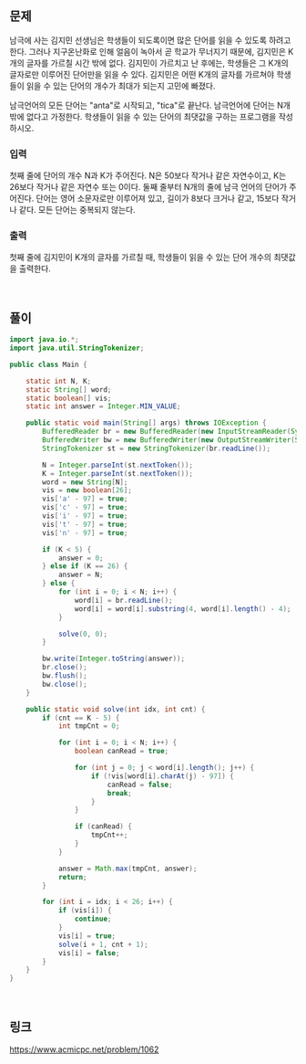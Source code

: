 ## 문제
남극에 사는 김지민 선생님은 학생들이 되도록이면 많은 단어를 읽을 수 있도록 하려고 한다. 그러나 지구온난화로 인해 얼음이 녹아서 곧 학교가 무너지기 때문에, 김지민은 K개의 글자를 가르칠 시간 밖에 없다. 김지민이 가르치고 난 후에는, 학생들은 그 K개의 글자로만 이루어진 단어만을 읽을 수 있다. 김지민은 어떤 K개의 글자를 가르쳐야 학생들이 읽을 수 있는 단어의 개수가 최대가 되는지 고민에 빠졌다.

남극언어의 모든 단어는 "anta"로 시작되고, "tica"로 끝난다. 남극언어에 단어는 N개 밖에 없다고 가정한다. 학생들이 읽을 수 있는 단어의 최댓값을 구하는 프로그램을 작성하시오.

### 입력
첫째 줄에 단어의 개수 N과 K가 주어진다. N은 50보다 작거나 같은 자연수이고, K는 26보다 작거나 같은 자연수 또는 0이다. 둘째 줄부터 N개의 줄에 남극 언어의 단어가 주어진다. 단어는 영어 소문자로만 이루어져 있고, 길이가 8보다 크거나 같고, 15보다 작거나 같다. 모든 단어는 중복되지 않는다.

### 출력
첫째 줄에 김지민이 K개의 글자를 가르칠 때, 학생들이 읽을 수 있는 단어 개수의 최댓값을 출력한다.

<br>

## 풀이
```java
import java.io.*;
import java.util.StringTokenizer;

public class Main {

	static int N, K;
	static String[] word;
	static boolean[] vis;
	static int answer = Integer.MIN_VALUE;

	public static void main(String[] args) throws IOException {
		BufferedReader br = new BufferedReader(new InputStreamReader(System.in));
		BufferedWriter bw = new BufferedWriter(new OutputStreamWriter(System.out));
		StringTokenizer st = new StringTokenizer(br.readLine());

		N = Integer.parseInt(st.nextToken());
		K = Integer.parseInt(st.nextToken());
		word = new String[N];
		vis = new boolean[26];
		vis['a' - 97] = true;
		vis['c' - 97] = true;
		vis['i' - 97] = true;
		vis['t' - 97] = true;
		vis['n' - 97] = true;

		if (K < 5) {
			answer = 0;
		} else if (K == 26) {
			answer = N;
		} else {
			for (int i = 0; i < N; i++) {
				word[i] = br.readLine();
				word[i] = word[i].substring(4, word[i].length() - 4);
			}

			solve(0, 0);
		}

		bw.write(Integer.toString(answer));
		br.close();
		bw.flush();
		bw.close();
	}

	public static void solve(int idx, int cnt) {
		if (cnt == K - 5) {
			int tmpCnt = 0;

			for (int i = 0; i < N; i++) {
				boolean canRead = true;

				for (int j = 0; j < word[i].length(); j++) {
					if (!vis[word[i].charAt(j) - 97]) {
						canRead = false;
						break;
					}
				}

				if (canRead) {
					tmpCnt++;
				}
			}

			answer = Math.max(tmpCnt, answer);
			return;
		}

		for (int i = idx; i < 26; i++) {
			if (vis[i]) {
				continue;
			}
			vis[i] = true;
			solve(i + 1, cnt + 1);
			vis[i] = false;
		}
	}
}
```

<br>

## 링크
https://www.acmicpc.net/problem/1062
